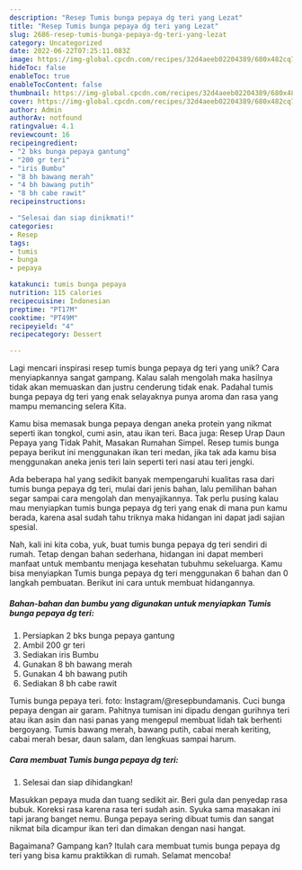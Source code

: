 ```yaml
---
description: "Resep Tumis bunga pepaya dg teri yang Lezat"
title: "Resep Tumis bunga pepaya dg teri yang Lezat"
slug: 2686-resep-tumis-bunga-pepaya-dg-teri-yang-lezat
category: Uncategorized
date: 2022-06-22T07:25:11.083Z
image: https://img-global.cpcdn.com/recipes/32d4aeeb02204389/680x482cq70/tumis-bunga-pepaya-dg-teri-foto-resep-utama.jpg
hideToc: false
enableToc: true
enableTocContent: false
thumbnail: https://img-global.cpcdn.com/recipes/32d4aeeb02204389/680x482cq70/tumis-bunga-pepaya-dg-teri-foto-resep-utama.jpg
cover: https://img-global.cpcdn.com/recipes/32d4aeeb02204389/680x482cq70/tumis-bunga-pepaya-dg-teri-foto-resep-utama.jpg
author: Admin
authorAv: notfound
ratingvalue: 4.1
reviewcount: 16
recipeingredient:
- "2 bks bunga pepaya gantung"
- "200 gr teri"
- "iris Bumbu"
- "8 bh bawang merah"
- "4 bh bawang putih"
- "8 bh cabe rawit"
recipeinstructions:

- "Selesai dan siap dinikmati!"
categories:
- Resep
tags:
- tumis
- bunga
- pepaya

katakunci: tumis bunga pepaya 
nutrition: 115 calories
recipecuisine: Indonesian
preptime: "PT17M"
cooktime: "PT49M"
recipeyield: "4"
recipecategory: Dessert

---
```





Lagi mencari inspirasi resep tumis bunga pepaya dg teri yang unik? Cara menyiapkannya sangat gampang. Kalau salah mengolah maka hasilnya tidak akan memuaskan dan justru cenderung tidak enak. Padahal tumis bunga pepaya dg teri yang enak selayaknya punya aroma dan rasa yang mampu memancing selera Kita.





Kamu bisa memasak bunga pepaya dengan aneka protein yang nikmat seperti ikan tongkol, cumi asin, atau ikan teri. Baca juga: Resep Urap Daun Pepaya yang Tidak Pahit, Masakan Rumahan Simpel. Resep tumis bunga pepaya berikut ini menggunakan ikan teri medan, jika tak ada kamu bisa menggunakan aneka jenis teri lain seperti teri nasi atau teri jengki.

Ada beberapa hal yang sedikit banyak mempengaruhi kualitas rasa dari tumis bunga pepaya dg teri, mulai dari jenis bahan, lalu pemilihan bahan segar sampai cara mengolah dan menyajikannya. Tak perlu pusing kalau mau menyiapkan tumis bunga pepaya dg teri yang enak di mana pun kamu berada, karena asal sudah tahu triknya maka hidangan ini dapat jadi sajian spesial.






Nah, kali ini kita coba, yuk, buat tumis bunga pepaya dg teri sendiri di rumah. Tetap dengan bahan sederhana, hidangan ini dapat memberi manfaat untuk membantu menjaga kesehatan tubuhmu sekeluarga. Kamu bisa menyiapkan Tumis bunga pepaya dg teri menggunakan 6 bahan dan 0 langkah pembuatan. Berikut ini cara untuk membuat hidangannya.

<!--inarticleads1-->

##### Bahan-bahan dan bumbu yang digunakan untuk menyiapkan Tumis bunga pepaya dg teri:

1. Persiapkan 2 bks bunga pepaya gantung
1. Ambil 200 gr teri
1. Sediakan iris Bumbu
1. Gunakan 8 bh bawang merah
1. Gunakan 4 bh bawang putih
1. Sediakan 8 bh cabe rawit


Tumis bunga pepaya teri. foto: Instagram/@resepbundamanis. Cuci bunga pepaya dengan air garam. Pahitnya tumisan ini dipadu dengan gurihnya teri atau ikan asin dan nasi panas yang mengepul membuat lidah tak berhenti bergoyang. Tumis bawang merah, bawang putih, cabai merah keriting, cabai merah besar, daun salam, dan lengkuas sampai harum. 

<!--inarticleads2-->

##### Cara membuat Tumis bunga pepaya dg teri:


1. Selesai dan siap dihidangkan!

Masukkan pepaya muda dan tuang sedikit air. Beri gula dan penyedap rasa bubuk. Koreksi rasa karena rasa teri sudah asin. Syuka sama masakan ini tapi jarang banget nemu. Bunga pepaya sering dibuat tumis dan sangat nikmat bila dicampur ikan teri dan dimakan dengan nasi hangat. 

Bagaimana? Gampang kan? Itulah cara membuat tumis bunga pepaya dg teri yang bisa kamu praktikkan di rumah. Selamat mencoba!
